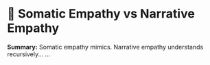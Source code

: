 # 🧃 Somatic Empathy vs Narrative Empathy

**Summary:** Somatic empathy mimics. Narrative empathy understands recursively...
...
